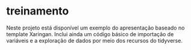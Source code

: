 # treinamento

Neste projeto está disponível um exemplo do apresentação baseado no template Xaringan. 
Inclui ainda um código básico de importação de variáveis e a exploração de dados por meio dos recursos do tidyverse.

